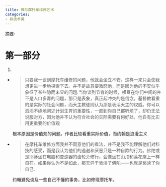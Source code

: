 ```yaml
---
title: 禅与摩托车维修艺术
categories:
- 非技术类
---
```


摘要:
<!-- more -->

<!-- toc -->
# 第一部分

1. 

- > 只要我一谈到摩托车维修的问题，他就会坐立不安。这样一来只会使我想更进一步地探索下去。并不是故意要激怒他，而是因为他的不安似乎象征了某些隐而未显的问题.当你谈到节育的时候，横亘在你们中间的并不是人口多寡的问题，那只是表象，真正起冲突的是信念。基督教看重的是实际的社会问题，而天主教徒则认为那是亵渎天主的权威。你可以滔滔不绝地阐述计划生育的重要性，一直到你自己都听烦了，却仍无法说服对方，因为他并不认为符合社会的实际需要有何好处，他自有比实用更重要的价值观

    根本原因是价值观的问题。作者比较看重实际价值，而约翰是浪漫主义

- > 在摩托车维修方面我并不同意他们的看法，并不是我不能理解他们对科技的感受，而是我认为他们的逃避和厌恶只是一种自欺的行为。佛陀或是耶稣坐在电脑和变速器的齿轮旁修行，会像坐在山顶和莲花座上一样自在。如果你认为不是如此，那无异于亵渎了佛陀——也就是亵渎了你自己.

    约翰避免谈及一些自己不懂的事务，比如修理摩托车。
